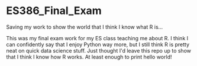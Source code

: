 # ES386_Final_Exam
Saving my work to show the world that I think I know what R is...

This was my final exam work for my ES class teaching me about R. I think I can confidently say that I enjoy Python way more, but I still think R is pretty neat on quick data science stuff. Just thought I'd leave this repo up to show that I think I know how R works. At least enough to print hello world!
